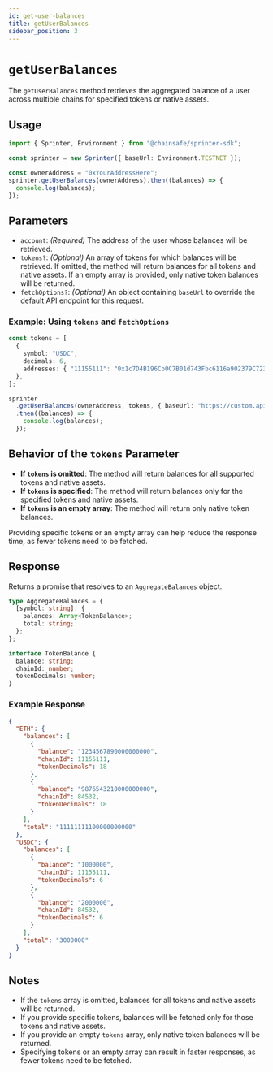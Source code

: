 ```yaml
---
id: get-user-balances
title: getUserBalances
sidebar_position: 3
---
```


# `getUserBalances`

The `getUserBalances` method retrieves the aggregated balance of a user across multiple chains for specified tokens or native assets.

## Usage

```typescript
import { Sprinter, Environment } from "@chainsafe/sprinter-sdk";

const sprinter = new Sprinter({ baseUrl: Environment.TESTNET });

const ownerAddress = "0xYourAddressHere";
sprinter.getUserBalances(ownerAddress).then((balances) => {
  console.log(balances);
});
```

## Parameters

- `account`: _(Required)_ The address of the user whose balances will be retrieved.
- `tokens?`: _(Optional)_ An array of tokens for which balances will be retrieved. If omitted, the method will return balances for all tokens and native assets. If an empty array is provided, only native token balances will be returned.
- `fetchOptions?`: _(Optional)_ An object containing `baseUrl` to override the default API endpoint for this request.

### Example: Using `tokens` and `fetchOptions`

```typescript
const tokens = [
  {
    symbol: "USDC",
    decimals: 6,
    addresses: { "11155111": "0x1c7D4B196Cb0C7B01d743Fbc6116a902379C7238" },
  },
];

sprinter
  .getUserBalances(ownerAddress, tokens, { baseUrl: "https://custom.api.url" })
  .then((balances) => {
    console.log(balances);
  });
```

## Behavior of the `tokens` Parameter

- **If `tokens` is omitted**: The method will return balances for all supported tokens and native assets.
- **If `tokens` is specified**: The method will return balances only for the specified tokens and native assets.
- **If `tokens` is an empty array**: The method will return only native token balances.

Providing specific tokens or an empty array can help reduce the response time, as fewer tokens need to be fetched.

## Response

Returns a promise that resolves to an `AggregateBalances` object.

```typescript
type AggregateBalances = {
  [symbol: string]: {
    balances: Array<TokenBalance>;
    total: string;
  };
};

interface TokenBalance {
  balance: string;
  chainId: number;
  tokenDecimals: number;
}
```

### Example Response

```json
{
  "ETH": {
    "balances": [
      {
        "balance": "1234567890000000000",
        "chainId": 11155111,
        "tokenDecimals": 18
      },
      {
        "balance": "9876543210000000000",
        "chainId": 84532,
        "tokenDecimals": 18
      }
    ],
    "total": "11111111100000000000"
  },
  "USDC": {
    "balances": [
      {
        "balance": "1000000",
        "chainId": 11155111,
        "tokenDecimals": 6
      },
      {
        "balance": "2000000",
        "chainId": 84532,
        "tokenDecimals": 6
      }
    ],
    "total": "3000000"
  }
}
```

## Notes

- If the `tokens` array is omitted, balances for all tokens and native assets will be returned.
- If you provide specific tokens, balances will be fetched only for those tokens and native assets.
- If you provide an empty `tokens` array, only native token balances will be returned.
- Specifying tokens or an empty array can result in faster responses, as fewer tokens need to be fetched.
